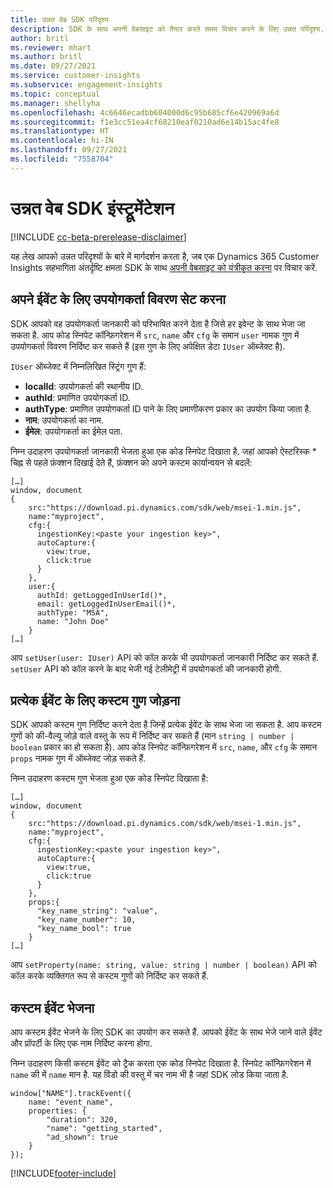 ```yaml
---
title: उन्नत वेब SDK परिदृश्य
description: SDK के साथ अपनी वेबसाइट को तैयार करते समय विचार करने के लिए उन्नत परिदृश्य.
author: britl
ms.reviewer: mhart
ms.author: britl
ms.date: 09/27/2021
ms.service: customer-insights
ms.subservice: engagement-insights
ms.topic: conceptual
ms.manager: shellyha
ms.openlocfilehash: 4c6646ecadbb604000d6c95b685cf6e420969a6d
ms.sourcegitcommit: f1e3cc51ea4cf68210eaf0210ad6e14b15ac4fe8
ms.translationtype: HT
ms.contentlocale: hi-IN
ms.lasthandoff: 09/27/2021
ms.locfileid: "7558704"
---
```

# <a name="advanced-web-sdk-instrumentation"></a>उन्नत वेब SDK इंस्ट्रूमेंटेशन

[!INCLUDE [cc-beta-prerelease-disclaimer](includes/cc-beta-prerelease-disclaimer.md)]

यह लेख आपको उन्नत परिदृश्यों के बारे में मार्गदर्शन करता है, जब एक Dynamics 365 Customer Insights सहभागिता अंतर्दृष्टि क्षमता SDK के साथ [अपनी वेबसाइट को यंत्रीकृत करना](instrument-website.md) पर विचार करें.

## <a name="setting-user-details-for-your-event"></a>अपने ईवेंट के लिए उपयोगकर्ता विवरण सेट करना

SDK आपको वह उपयोगकर्ता जानकारी को परिभाषित करने देता है जिसे हर इवेन्ट के साथ भेजा जा सकता है. आप कोड स्निपेट कॉन्फ़िगरेशन में `src`, `name` और `cfg` के समान `user` नामक गुण में उपयोगकर्ता विवरण निर्दिष्ट कर सकते हैं (इस गुण के लिए अपेक्षित डेटा `IUser` ऑब्जेक्ट है).

`IUser` ऑब्जेक्ट में निम्नलिखित स्ट्रिंग गुण हैं:

- **localId**: उपयोगकर्ता की स्थानीय ID.
- **authId**: प्रमाणित उपयोगकर्ता ID.
- **authType**: प्रमाणित उपयोगकर्ता ID पाने के लिए प्रमाणीकरण प्रकार का उपयोग किया जाता है.
- **नाम**: उपयोगकर्ता का नाम.
- **ईमेल**: उपयोगकर्ता का ईमेल पता.

निम्न उदाहरण उपयोगकर्ता जानकारी भेजता हुआ एक कोड स्निपेट दिखाता है. जहां आपको ऐस्टरिस्क * चिह्न से पहले फ़ंक्शन दिखाई देते हैं, फ़ंक्शन को अपने कस्टम कार्यान्वयन से बदलें:

```
[…]
window, document
{
    src:"https://download.pi.dynamics.com/sdk/web/msei-1.min.js",
    name:"myproject",
    cfg:{
      ingestionKey:<paste your ingestion key>",
      autoCapture:{
        view:true,
        click:true
      }
    },
    user:{
      authId: getLoggedInUserId()*,
      email: getLoggedInUserEmail()*,
      authType: "MSA",
      name: "John Doe"
    }
[…]
```

आप `setUser(user: IUser)` API को कॉल करके भी उपयोगकर्ता जानकारी निर्दिष्ट कर सकते हैं. `setUser` API को कॉल करने के बाद भेजी गई टेलीमेट्री में उपयोगकर्ता की जानकारी होगी.

## <a name="adding-custom-properties-for-each-event"></a>प्रत्येक ईवेंट के लिए कस्टम गुण जोड़ना

SDK आपको कस्टम गुण निर्दिष्ट करने देता है जिन्हें प्रत्येक ईवेंट के साथ भेजा जा सकता है. आप कस्टम गुणों को की-वैल्यू जोड़े वाले वस्तु के रूप में निर्दिष्ट कर सकते हैं (मान `string | number | boolean` प्रकार का हो सकता है). आप कोड स्निपेट कॉन्फ़िगरेशन में `src`, `name`, और `cfg` के समान `props` नामक गुण में ऑब्जेक्ट जोड़ सकते हैं.

निम्न उदाहरण कस्टम गुण भेजता हुआ एक कोड स्निपेट दिखाता है:

```
[…]
window, document
{
    src:"https://download.pi.dynamics.com/sdk/web/msei-1.min.js",
    name:"myproject",
    cfg:{
      ingestionKey:<paste your ingestion key>",
      autoCapture:{
        view:true,
        click:true
      }
    },
    props:{
      "key_name_string": "value",
      "key_name_number": 10,
      "key_name_bool": true
    }
[…]
```

आप `setProperty(name: string, value: string | number | boolean)` API को कॉल करके व्यक्तिगत रूप से कस्टम गुणों को निर्दिष्ट कर सकते हैं.

## <a name="sending-custom-events"></a>कस्टम ईवेंट भेजना

आप कस्टम ईवेंट भेजने के लिए SDK का उपयोग कर सकते हैं. आपको ईवेंट के साथ भेजे जाने वाले ईवेंट और प्रॉपर्टी के लिए एक नाम निर्दिष्ट करना होगा.

निम्न उदाहरण किसी कस्टम ईवेंट को ट्रैक करता एक कोड स्निपेट दिखाता है. स्निपेट कॉन्फ़िगरेशन में `name` की में `name` मान है. यह विंडो की वस्तु में चर नाम भी है जहां SDK लोड किया जाता है.

```
window["NAME"].trackEvent({
    name: "event_name",
    properties: {
        "duration": 320,
        "name": "getting_started",
        "ad_shown": true
    }
});
```


[!INCLUDE[footer-include](../includes/footer-banner.md)]
